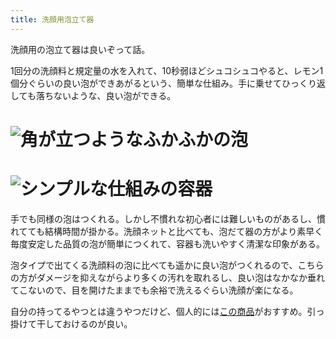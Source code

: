 ```yaml
---
title: 洗顔用泡立て器
---
```

洗顔用の泡立て器は良いぞって話。

1回分の洗顔料と規定量の水を入れて、10秒弱ほどシュコシュコやると、レモン1個分ぐらいの良い泡ができあがるという、簡単な仕組み。手に乗せてひっくり返しても落ちないような、良い泡ができる。

![](https://lh3.googleusercontent.com/e9P-QdJr0RB8Kb_goApvDb2MTrd0Xjvo8mr4kXpKOLbvkBizj8XXZCzS1kx45Hed6GudmnKptr35cDKRdznoAkyWQIGW_-TyJoNtpnY-7nTTduUnnT-p5X5dS4mEOf6lkVGHoX2KudLaECe0C3XbKw7C3AdJzwoMTZtlOdqdNZVYfQphe0eWzVkm "角が立つようなふかふかの泡")
===============================================================================================================================================================================================================================================

![](https://lh5.googleusercontent.com/Qa8jioNFGhPE3ZpBOHp4XZTKyh3QYJd5H1abpcYf0LEUJm268TjDINcsQhVsBoWwlQl1TLrRN_loFsvnzN8-xYlPdGhJ7VaXIG0ogG9JiZhSL1hNx_8j8ZwF5gMBDYbD2D9WdAfk8YikHu7K1_wj8PblfQOnCofmh1RnHHVrJvJ8zMEH0kpIGVfv "シンプルな仕組みの容器")
=============================================================================================================================================================================================================================================

手でも同様の泡はつくれる。しかし不慣れな初心者には難しいものがあるし、慣れてても結構時間が掛かる。洗顔ネットと比べても、泡だて器の方がより素早く毎度安定した品質の泡が簡単につくれて、容器も洗いやすく清潔な印象がある。

泡タイプで出てくる洗顔料の泡に比べても遥かに良い泡がつくれるので、こちらの方がダメージを抑えながらより多くの汚れを取れるし、良い泡はなかなか垂れてこないので、目を開けたままでも余裕で洗えるぐらい洗顔が楽になる。

自分の持ってるやつとは違うやつだけど、個人的には[この商品](https://www.amazon.co.jp/dp/B09KMP9GDN)がおすすめ。引っ掛けて干しておけるのが良い。
